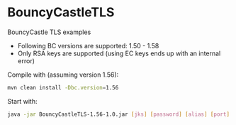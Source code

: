 # BouncyCastleTLS
BouncyCastle TLS examples

- Following BC versions are supported: 1.50 - 1.58
- Only RSA keys are supported (using EC keys ends up with an internal error)

Compile with (assuming version 1.56):
```bash
mvn clean install -Dbc.version=1.56
```

Start with:
```bash
java -jar BouncyCastleTLS-1.56-1.0.jar [jks] [password] [alias] [port]
```
